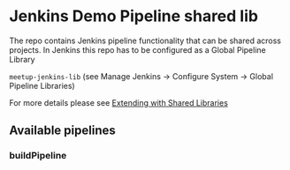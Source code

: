 # Jenkins Demo Pipeline shared lib
The repo contains Jenkins pipeline functionality that can be shared across projects.
In Jenkins this repo has to be configured as a Global Pipeline Library

`meetup-jenkins-lib` (see Manage Jenkins -> Configure System -> Global Pipeline Libraries)

For more details please see [Extending with Shared Libraries](https://jenkins.io/doc/book/pipeline/shared-libraries/)


## Available pipelines

### buildPipeline

